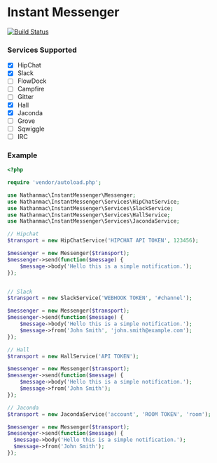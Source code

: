 Instant Messenger
=================

[![Build Status](https://travis-ci.org/nathanmac/instant-messenger.svg?branch=master)](https://travis-ci.org/nathanmac/instant-messenger)

### Services Supported
- [x] HipChat
- [x] Slack
- [ ] FlowDock
- [ ] Campfire
- [ ] Gitter
- [x] Hall
- [x] Jaconda
- [ ] Grove
- [ ] Sqwiggle
- [ ] IRC
    
### Example
```php
<?php

require 'vendor/autoload.php';

use Nathanmac\InstantMessenger\Messenger;
use Nathanmac\InstantMessenger\Services\HipChatService;
use Nathanmac\InstantMessenger\Services\SlackService;
use Nathanmac\InstantMessenger\Services\HallService;
use Nathanmac\InstantMessenger\Services\JacondaService;

// Hipchat
$transport = new HipChatService('HIPCHAT API TOKEN', 123456);

$messenger = new Messenger($transport);
$messenger->send(function($message) {
    $message->body('Hello this is a simple notification.');
});


// Slack
$transport = new SlackService('WEBHOOK TOKEN', '#channel');

$messenger = new Messenger($transport);
$messenger->send(function($message) {
    $message->body('Hello this is a simple notification.');
    $message->from('John Smith', 'john.smith@example.com');
});

// Hall
$transport = new HallService('API TOKEN');

$messenger = new Messenger($transport);
$messenger->send(function($message) {
    $message->body('Hello this is a simple notification.');
    $message->from('John Smith');
});

// Jaconda
$transport = new JacondaService('account', 'ROOM TOKEN', 'room');

$messenger = new Messenger($transport);
$messenger->send(function($message) {
  $message->body('Hello this is a simple notification.');
  $message->from('John Smith');
});
```